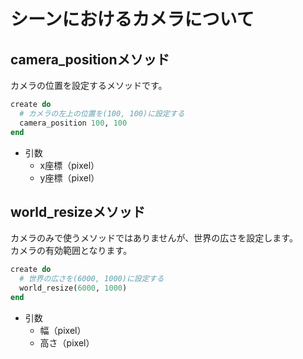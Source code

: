 # シーンにおけるカメラについて

## camera_positionメソッド

カメラの位置を設定するメソッドです。

```ruby
create do
  # カメラの左上の位置を(100, 100)に設定する
  camera_position 100, 100
end
```

* 引数
  * x座標（pixel）
  * y座標（pixel）

## world_resizeメソッド

カメラのみで使うメソッドではありませんが、世界の広さを設定します。  
カメラの有効範囲となります。

```ruby
create do
  # 世界の広さを(6000, 1000)に設定する
  world_resize(6000, 1000)
end
```

* 引数
  * 幅（pixel）
  * 高さ（pixel）
